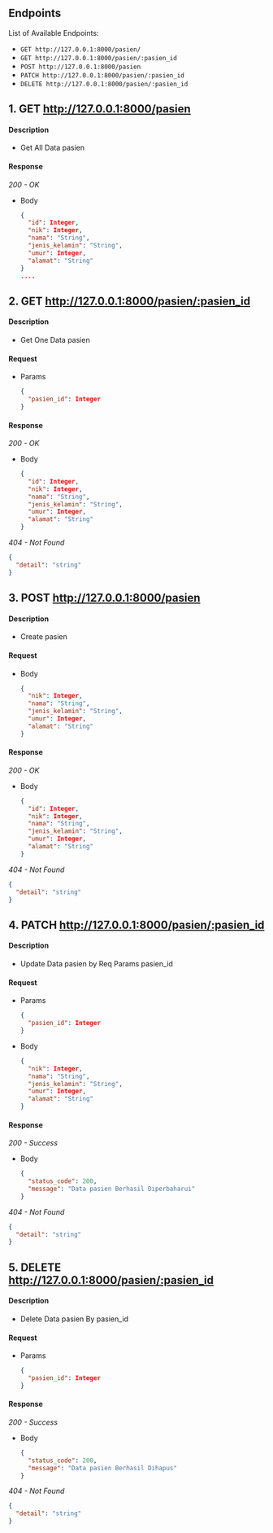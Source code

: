 ## Endpoints

List of Available Endpoints:

- `GET http://127.0.0.1:8000/pasien/`
- `GET http://127.0.0.1:8000/pasien/:pasien_id`
- `POST http://127.0.0.1:8000/pasien`
- `PATCH http://127.0.0.1:8000/pasien/:pasien_id`
- `DELETE http://127.0.0.1:8000/pasien/:pasien_id`

## 1. GET http://127.0.0.1:8000/pasien

#### Description

- Get All Data pasien

#### Response

_200 - OK_

- Body
  ```json
  {
    "id": Integer,
    "nik": Integer,
    "nama": "String",
    "jenis_kelamin": "String",
    "umur": Integer,
    "alamat": "String"
  }
  ....
  ```

## 2. GET http://127.0.0.1:8000/pasien/:pasien_id

#### Description

- Get One Data pasien

#### Request

- Params

  ```json
  {
    "pasien_id": Integer
  }
  ```

#### Response

_200 - OK_

- Body

  ```json
  {
    "id": Integer,
    "nik": Integer,
    "nama": "String",
    "jenis_kelamin": "String",
    "umur": Integer,
    "alamat": "String"
  }
  ```

_404 - Not Found_

```json
{
  "detail": "string"
}
```

## 3. POST http://127.0.0.1:8000/pasien

#### Description

- Create pasien

#### Request

- Body

  ```json
  {
    "nik": Integer,
    "nama": "String",
    "jenis_kelamin": "String",
    "umur": Integer,
    "alamat": "String"
  }
  ```

#### Response

_200 - OK_

- Body

  ```json
  {
    "id": Integer,
    "nik": Integer,
    "nama": "String",
    "jenis_kelamin": "String",
    "umur": Integer,
    "alamat": "String"
  }
  ```

_404 - Not Found_

```json
{
  "detail": "string"
}
```

## 4. PATCH http://127.0.0.1:8000/pasien/:pasien_id

#### Description

- Update Data pasien by Req Params pasien_id

#### Request

- Params

  ```json
  {
    "pasien_id": Integer
  }
  ```

- Body

  ```json
  {
    "nik": Integer,
    "nama": "String",
    "jenis_kelamin": "String",
    "umur": Integer,
    "alamat": "String"
  }
  ```

#### Response

_200 - Success_

- Body

  ```json
  {
    "status_code": 200,
    "message": "Data pasien Berhasil Diperbaharui"
  }
  ```

_404 - Not Found_

```json
{
  "detail": "string"
}
```

## 5. DELETE http://127.0.0.1:8000/pasien/:pasien_id

#### Description

- Delete Data pasien By pasien_id

#### Request

- Params

  ```json
  {
    "pasien_id": Integer
  }
  ```

#### Response

_200 - Success_

- Body

  ```json
  {
    "status_code": 200,
    "message": "Data pasien Berhasil Dihapus"
  }
  ```

_404 - Not Found_

```json
{
  "detail": "string"
}
```
